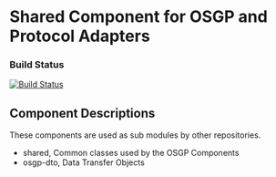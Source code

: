 # Shared Component for OSGP and Protocol Adapters

### Build Status

[![Build Status](http://54.77.62.182/buildStatus/icon?job=OSGP_Shared_development)](http://54.77.62.182/job/OSGP_Shared_development/)

## Component Descriptions

These components are used as sub modules by other repositories.

- shared, Common classes used by the OSGP Components
- osgp-dto, Data Transfer Objects
